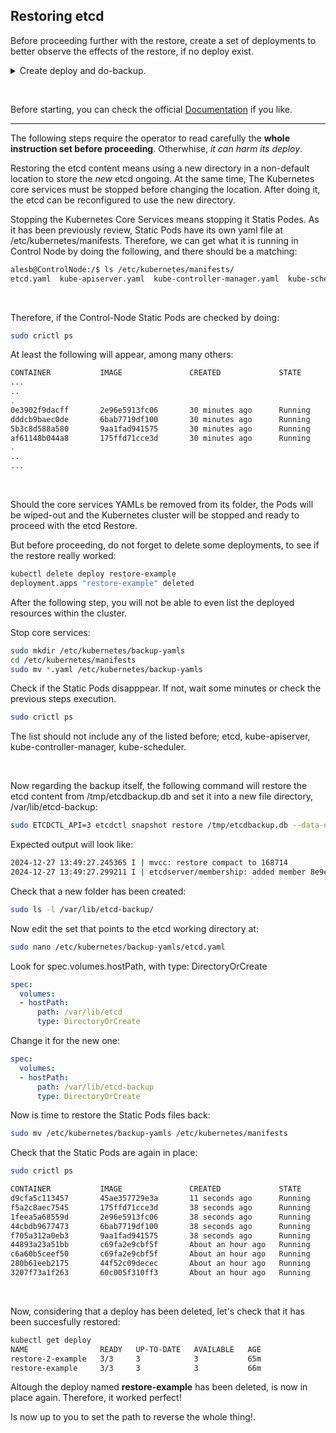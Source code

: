 ## Restoring etcd

Before proceeding further with the restore, create a set of deployments to better observe the effects of the restore, if no deploy exist.

<details>
  <summary>Create deploy and do-backup.</summary>

Can take the following as example:

```bash
kubectl create deployment restore-2-example --image=nginx --replicas=3
kubectl create deployment restore-example --image=nginx --replicas=3
```

```bash
NAME                READY   UP-TO-DATE   AVAILABLE   AGE
restore-2-example   3/3     3            3           7s
restore-example     3/3     3            3           29s
```

Perform the backup itself. This has been wide explain in Lesson 7.2
```bash
sudo ETCDCTL_API=3 etcdctl --endpoints=localhost:2379 \
--cacert /etc/kubernetes/pki/etcd/ca.crt \
--cert /etc/kubernetes/pki/etcd/server.crt \
--key /etc/kubernetes/pki/etcd/server.key snapshot save /tmp/etcdbackup.db
```
</details>

&nbsp;

Before starting, you can check the official [Documentation](https://etcd.io/docs/v3.5/op-guide/recovery/) if you like.


---------------------------------------


The following steps require the operator to read carefully the **whole instruction set before proceeding**. Otherwhise, *it can harm its deploy*.

Restoring the etcd content means using a new directory in a non-default location to store the *new* etcd ongoing. 
At the same time, The Kubernetes core services must be stopped before changing the location. After doing it, the etcd can be reconfigured to use the new directory.
&nbsp;

Stopping the Kubernetes Core Services means stopping it Statis Podes. As it has been previously review, Static Pods have its own yaml file at /etc/kubernetes/manifests. Therefore, we can get what it is running in Control Node by doing the following, and there should be a matching:

```bash
alesb@ControlNode:/$ ls /etc/kubernetes/manifests/
etcd.yaml  kube-apiserver.yaml  kube-controller-manager.yaml  kube-scheduler.yaml
```
&nbsp;

Therefore, if the Control-Node Static Pods are checked by doing:

```bash
sudo crictl ps
```
At least the following will appear, among many others:

```bash
CONTAINER           IMAGE               CREATED             STATE               NAME                      ATTEMPT             POD ID              POD
...
..
.
0e3902f9dacff       2e96e5913fc06       30 minutes ago      Running             etcd                      19                  492628ee6d6e2       etcd-controlnode
dddcb9baec0de       6bab7719df100       30 minutes ago      Running             kube-apiserver            14                  62fbaef594500       kube-apiserver-controlnode
5b3c8d588a580       9aa1fad941575       30 minutes ago      Running             kube-scheduler            14                  1d885dc9ef847       kube-scheduler-controlnode
af61148b044a8       175ffd71cce3d       30 minutes ago      Running             kube-controller-manager   14                  658dd22871da9       kube-controller-manager-controlnode
.
..
...
```
&nbsp;



Should the core services YAMLs be removed from its folder, the Pods will be wiped-out and the Kubernetes cluster will be stopped and ready to proceed with the etcd Restore.

But before proceeding, do not forget to delete some deployments, to see if the restore really worked:
```bash
kubectl delete deploy restore-example
deployment.apps "restore-example" deleted
```
After the following step, you will not be able to even list the deployed resources within the cluster.

Stop core services:
```bash
sudo mkdir /etc/kubernetes/backup-yamls
cd /etc/kubernetes/manifests
sudo mv *.yaml /etc/kubernetes/backup-yamls
```

Check if the Static Pods disapppear. If not, wait some minutes or check the previous steps execution.
```bash
sudo crictl ps
```
The list should not include any of the listed before; etcd, kube-apiserver, kube-controller-manager, kube-scheduler.

&nbsp;

Now regarding the backup itself, the following command will restore the etcd content from /tmp/etcdbackup.db and set it into a new file directory, /var/lib/etcd-backup:

```bash
sudo ETCDCTL_API=3 etcdctl snapshot restore /tmp/etcdbackup.db --data-dir /var/lib/etcd
```
Expected output will look like:
```bash
2024-12-27 13:49:27.245365 I | mvcc: restore compact to 168714
2024-12-27 13:49:27.299211 I | etcdserver/membership: added member 8e9e05c52164694d [http://localhost:2380] to cluster cdf818194e3a8c32
```

Check that a new folder has been created:

```bash
sudo ls -l /var/lib/etcd-backup/
```

Now edit the set that points to the etcd working directory at:

```bash
sudo nano /etc/kubernetes/backup-yamls/etcd.yaml
```


Look for spec.volumes.hostPath, with type: DirectoryOrCreate
```YAML
spec:
  volumes:
  - hostPath:
      path: /var/lib/etcd
      type: DirectoryOrCreate
```

Change it for the new one:
```YAML
spec:
  volumes:
  - hostPath:
      path: /var/lib/etcd-backup
      type: DirectoryOrCreate
```

Now is time to restore the Static Pods files back:

```bash
sudo mv /etc/kubernetes/backup-yamls /etc/kubernetes/manifests
```

Check that the Static Pods are again in place:

```bash
sudo crictl ps
```

```bash
CONTAINER           IMAGE               CREATED             STATE               NAME                      ATTEMPT             POD ID              POD
d9cfa5c113457       45ae357729e3a       11 seconds ago      Running             calico-kube-controllers   23                  6bd35f31a9045       calico-kube-controllers-7f764f4f68-9hmpd
f5a2c8aec7545       175ffd71cce3d       38 seconds ago      Running             kube-controller-manager   0                   7731c38802f2a       kube-controller-manager-controlnode
1feea5a68559d       2e96e5913fc06       38 seconds ago      Running             etcd                      0                   8b7fad0dfd4a2       etcd-controlnode
44cbdb9677473       6bab7719df100       38 seconds ago      Running             kube-apiserver            0                   eb25031707b4d       kube-apiserver-controlnode
f705a312a0eb3       9aa1fad941575       38 seconds ago      Running             kube-scheduler            0                   684ced3efd929       kube-scheduler-controlnode
44893a23a51bb       c69fa2e9cbf5f       About an hour ago   Running             coredns                   13                  79347bbe183f9       coredns-7c65d6cfc9-dg86l
c6a60b5ceef50       c69fa2e9cbf5f       About an hour ago   Running             coredns                   13                  e6d86e4f47034       coredns-7c65d6cfc9-9zkf4
280b61eeb2175       44f52c09decec       About an hour ago   Running             calico-node               14                  2dded9d33e2c4       calico-node-8qppx
3207f73a1f263       60c005f310ff3       About an hour ago   Running             kube-proxy                14                  ac642ed4801ca       kube-proxy-tp4lv
```

&nbsp;

Now, considering that a deploy has been deleted, let's check that it has been succesfully restored:

```bash 
kubectl get deploy
NAME                READY   UP-TO-DATE   AVAILABLE   AGE
restore-2-example   3/3     3            3           65m
restore-example     3/3     3            3           66m
```

Altough the deploy named **restore-example** has been deleted, is now in place again. Therefore, it worked perfect!

Is now up to you to set the path to reverse the whole thing!.



